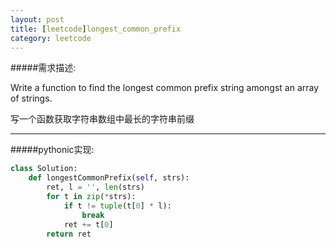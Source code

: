 ```yaml
---
layout: post
title: [leetcode]longest_common_prefix
category: leetcode
---
```


#####需求描述:

Write a function to find the longest common prefix string amongst an array of strings.

写一个函数获取字符串数组中最长的字符串前缀

***
#####pythonic实现:
~~~python
class Solution:
    def longestCommonPrefix(self, strs):
        ret, l = '', len(strs)
        for t in zip(*strs):
            if t != tuple(t[0] * l):
                break
            ret += t[0]
        return ret
~~~

